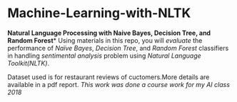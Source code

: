 # Machine-Learning-with-NLTK
**Natural Language Processing with Naive Bayes, Decision Tree, and Random Forest***
Using materials in this repo, you will *evaluate* the performance of *Naïve Bayes*, *Decision Tree*, and *Random Forest* classifiers in handling *sentimental analysis* problem using *Natural Language Toolkit(NLTK)*.

Dataset used is for restaurant reviews of cuctomers.More details are available in a pdf report.
*This work was done a course work for my AI class 2018*
